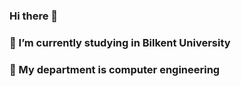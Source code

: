 ### Hi there 👋
### 🔭 I’m currently studying in Bilkent University 
### 🌱 My department is computer engineering
<!--
**berfinortulu/berfinortulu** is a ✨ _special_ ✨ repository because its `README.md` (this file) appears on your GitHub profile.

Here are some ideas to get you started:

- 🔭 I’m currently studying in Bilkent University 
- 🌱 My department is computer engineering

-->

